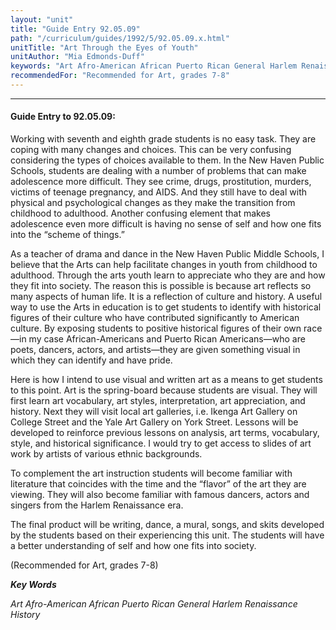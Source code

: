 ```yaml
---
layout: "unit"
title: "Guide Entry 92.05.09"
path: "/curriculum/guides/1992/5/92.05.09.x.html"
unitTitle: "Art Through the Eyes of Youth"
unitAuthor: "Mia Edmonds-Duff"
keywords: "Art Afro-American African Puerto Rican General Harlem Renaissance History"
recommendedFor: "Recommended for Art, grades 7-8"
---
```

<body>
<hr/>
 <h4>
  Guide Entry to 92.05.09:
 </h4>
 Working with seventh and eighth grade students is no easy task. They are coping with many changes and choices. This can be very confusing considering the types of choices available to them. In the New Haven Public Schools, students are dealing with a number of problems that can make adolescence more difficult. They see crime, drugs, prostitution, murders, victims of teenage pregnancy, and AIDS. And they still have to deal with physical and psychological changes as they make the transition from childhood to adulthood. Another confusing element that makes adolescence even more difficult is having no sense of self and how one fits into the “scheme of things.”
 <p>
  As a teacher of drama and dance in the New Haven Public Middle Schools, I believe that the Arts can help facilitate changes in youth from childhood to adulthood. Through the arts youth learn to appreciate who they are and how they fit into society. The reason this is possible is because art reflects so many aspects of human life. It is a reflection of culture and history. A useful way to use the Arts in education is to get students to identify with historical figures of their culture who have contributed significantly to American culture. By exposing students to positive historical figures of their own race—in my case African-Americans and Puerto Rican Americans—who are poets, dancers, actors, and artists—they are given something visual in which they can identify and have pride.
 </p>
 <p>
  Here is how I intend to use visual and written art as a means to get students to this point. Art is the spring-board because students are visual. They will first learn art vocabulary, art styles, interpretation, art appreciation, and history. Next they will visit local art galleries, i.e. Ikenga Art Gallery on College Street and the Yale Art Gallery on York Street. Lessons will be developed to reinforce previous lessons on analysis, art terms, vocabulary, style, and historical significance. I would try to get access to slides of art work by artists of various ethnic backgrounds.
 </p>
 <p>
  To complement the art instruction students will become familiar with literature that coincides with the time and the “flavor” of the art they are viewing. They will also become familiar with famous dancers, actors and singers from the Harlem Renaissance era.
 </p>
 <p>
  The final product will be writing, dance, a mural, songs, and skits developed by the students based on their experiencing this unit. The students will have a better understanding of self and how one fits into society.
 </p>
 <p>
  (Recommended for Art, grades 7-8)
 </p>
<p>
  <b>
   <i>
    Key Words
   </i>
  </b>
  <br/>
 </p>
 <p>
  <i>
   Art Afro-American African Puerto Rican General Harlem Renaissance History
  </i>
 </p>

</body>